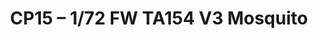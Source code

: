 ---
layout: product
title: "CP15 – 1/72 FW TA154 V3 Mosquito"
price: "4500" 
desc: "Maketa"
img_path: "/assets/img/HASE 51215.webp"
brand: "Hasegawa"
available: false
special_offer: false
new: false
soon: false
cat: "010000"
subcat: "015700"
subsubcat: "0N/A"
sifra: "HASE 51215"
popular: false
spec: false
---